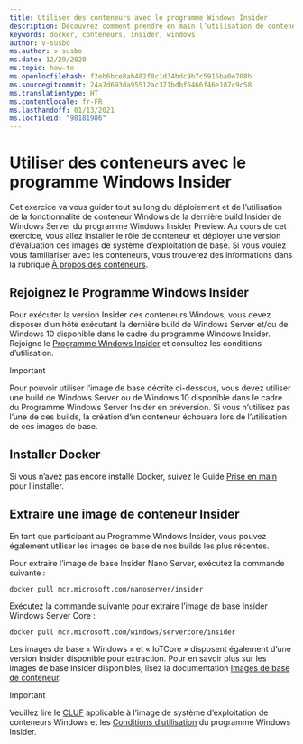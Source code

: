 ```yaml
---
title: Utiliser des conteneurs avec le programme Windows Insider
description: Découvrez comment prendre en main l’utilisation de conteneurs Windows avec le programme Windows Insider.
keywords: docker, conteneurs, insider, windows
author: v-susbo
ms.author: v-susbo
ms.date: 12/29/2020
ms.topic: how-to
ms.openlocfilehash: f2eb6bce8ab482f8c1d34bdc9b7c5916ba0e708b
ms.sourcegitcommit: 24a7d693da95512ac371bdbf6466f46e187c9c58
ms.translationtype: HT
ms.contentlocale: fr-FR
ms.lasthandoff: 01/13/2021
ms.locfileid: "98181986"
---
```

# <a name="use-containers-with-the-windows-insider-program"></a>Utiliser des conteneurs avec le programme Windows Insider

Cet exercice va vous guider tout au long du déploiement et de l’utilisation de la fonctionnalité de conteneur Windows de la dernière build Insider de Windows Server du programme Windows Insider Preview. Au cours de cet exercice, vous allez installer le rôle de conteneur et déployer une version d’évaluation des images de système d’exploitation de base. Si vous voulez vous familiariser avec les conteneurs, vous trouverez des informations dans la rubrique [À propos des conteneurs](../about/index.md).

## <a name="join-the-windows-insider-program"></a>Rejoignez le Programme Windows Insider

Pour exécuter la version Insider des conteneurs Windows, vous devez disposer d’un hôte exécutant la dernière build de Windows Server et/ou de Windows 10 disponible dans le cadre du programme Windows Insider. Rejoigne le [Programme Windows Insider](https://insider.windows.com/GettingStarted) et consultez les conditions d’utilisation.

> [!IMPORTANT]
> Pour pouvoir utiliser l’image de base décrite ci-dessous, vous devez utiliser une build de Windows Server ou de Windows 10 disponible dans le cadre du Programme Windows Server Insider en préversion. Si vous n’utilisez pas l’une de ces builds, la création d’un conteneur échouera lors de l’utilisation de ces images de base.

## <a name="install-docker"></a>Installer Docker

Si vous n’avez pas encore installé Docker, suivez le Guide [Prise en main](../quick-start/set-up-environment.md) pour l’installer.

## <a name="pull-an-insider-container-image"></a>Extraire une image de conteneur Insider

En tant que participant au Programme Windows Insider, vous pouvez également utiliser les images de base de nos builds les plus récentes.

Pour extraire l’image de base Insider Nano Server, exécutez la commande suivante :

```console
docker pull mcr.microsoft.com/nanoserver/insider
```

Exécutez la commande suivante pour extraire l’image de base Insider Windows Server Core :

```console
docker pull mcr.microsoft.com/windows/servercore/insider
```

Les images de base « Windows » et « IoTCore » disposent également d’une version Insider disponible pour extraction. Pour en savoir plus sur les images de base Insider disponibles, lisez la documentation [Images de base de conteneur](../manage-containers/container-base-images.md).

> [!IMPORTANT]
> Veuillez lire le [CLUF](../images-eula.md ) applicable à l’image de système d’exploitation de conteneurs Windows et les [Conditions d’utilisation](https://www.microsoft.com/software-download/windowsinsiderpreviewserver) du programme Windows Insider.
